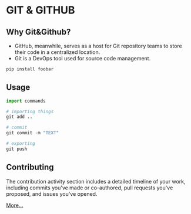 # GIT & GITHUB


## Why Git&Github?

- GitHub, meanwhile, serves as a host for Git repository teams to store their code in a centralized location.
- Git is a DevOps tool used for source code management. 

```bash
pip install foobar
```

## Usage

```python
import commands

# importing things
git add ..

# commit
git commit -m "TEXT"

# exporting
git push
```

## Contributing

The contribution activity section includes a detailed timeline of your work, including commits you've made or co-authored, pull requests you've proposed, and issues you've opened.





[More...](https://github.com/)
